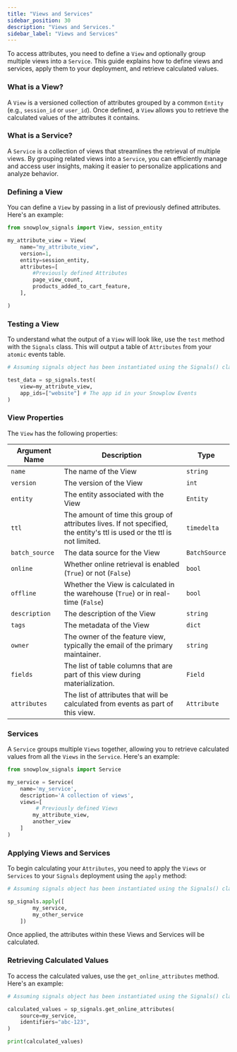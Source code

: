 ```yaml
---
title: "Views and Services"
sidebar_position: 30
description: "Views and Services."
sidebar_label: "Views and Services"
---
```


To access attributes, you need to define a `View` and optionally group multiple views into a `Service`. This guide explains how to define views and services, apply them to your deployment, and retrieve calculated values.


### What is a View?
A `View` is a versioned collection of attributes grouped by a common `Entity` (e.g., `session_id` or `user_id`). Once defined, a `View` allows you to retrieve the calculated values of the attributes it contains.

### What is a Service?
A `Service` is a collection of views that streamlines the retrieval of multiple views. By grouping related views into a `Service`, you can efficiently manage and access user insights, making it easier to personalize applications and analyze behavior.


### Defining a View
You can define a `View` by passing in a list of previously defined attributes. Here's an example:

```python
from snowplow_signals import View, session_entity

my_attribute_view = View(
    name="my_attribute_view",
    version=1,
    entity=session_entity,
    attributes=[ 
        #Previously defined Attributes
        page_view_count, 
        products_added_to_cart_feature,
    ],

)
```

### Testing a View
To understand what the output of a `View` will look like, use the `test` method with the `Signals` class. This will output a table of `Attributes` from your `atomic` events table.

```python
# Assuming signals object has been instantiated using the Signals() class

test_data = sp_signals.test(
    view=my_attribute_view,
    app_ids=["website"] # The app id in your Snowplow Events
)

```

### View Properties

The `View` has the following properties:


| **Argument Name** | **Description** | **Type** |
| --- | --- | --- | 
| `name` | The name of the View | `string` |
| `version` | The version of the View | `int` |
| `entity` | The entity associated with the View | `Entity` |
| `ttl` | The amount of time this group of attributes lives. If not specified, the entity's ttl is used or the ttl is not limited. | `timedelta` |
| `batch_source` | The data source for the View | `BatchSource` |
| `online` | Whether online retrieval is enabled (`True`) or not (`False`) | `bool` |
| `offline` | Whether the View is calculated in the warehouse (`True`) or in real-time (`False`) | `bool` |
| `description` | The description of the View | `string` |
| `tags` | The metadata of the View | `dict` |
| `owner` | The owner of the feature view, typically the email of the primary maintainer. | `string` |
| `fields` | The list of table columns that are part of this view during materialization. | `Field` |
| `attributes` | The list of attributes that will be calculated from events as part of this view. | `Attribute` |


### Services
A `Service` groups multiple `Views` together, allowing you to retrieve calculated values from all the `Views` in the `Service`. Here's an example:

```python
from snowplow_signals import Service

my_service = Service(
    name='my_service',
    description='A collection of views',
    views=[
         # Previously defined Views
        my_attribute_view,
        another_view
    ]
)

```

### Applying Views and Services

To begin calculating your `Attributes`, you need to apply the `Views` or `Services` to your `Signals` deployment using the `apply` method:


```python
# Assuming signals object has been instantiated using the Signals() class

sp_signals.apply([
        my_service,
        my_other_service
    ])
```

Once applied, the attributes within these Views and Services will be calculated.


### Retrieving Calculated Values

To access the calculated values, use the `get_online_attributes` method. Here's an example:

```python
# Assuming signals object has been instantiated using the Signals() class

calculated_values = sp_signals.get_online_attributes(
    source=my_service,
    identifiers="abc-123",
)

print(calculated_values)
```
